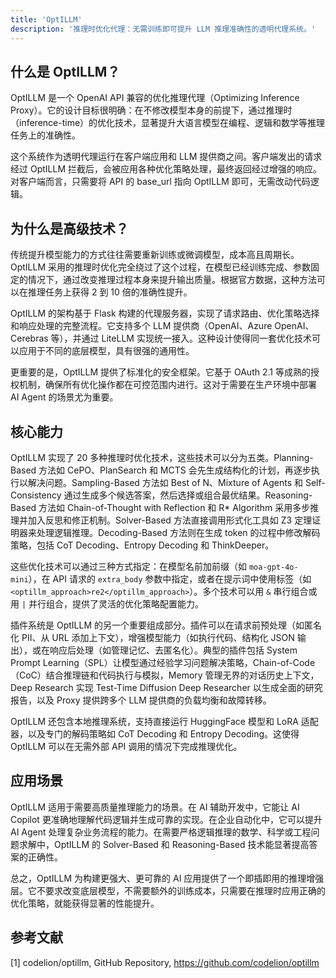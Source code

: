 ```yaml
---
title: 'OptILLM'
description: '推理时优化代理：无需训练即可提升 LLM 推理准确性的透明代理系统。'
---
```


## 什么是 OptILLM？

OptILLM 是一个 OpenAI API 兼容的优化推理代理（Optimizing Inference Proxy）。它的设计目标很明确：在不修改模型本身的前提下，通过推理时（inference-time）的优化技术，显著提升大语言模型在编程、逻辑和数学等推理任务上的准确性。

这个系统作为透明代理运行在客户端应用和 LLM 提供商之间。客户端发出的请求经过 OptILLM 拦截后，会被应用各种优化策略处理，最终返回经过增强的响应。对客户端而言，只需要将 API 的 base_url 指向 OptILLM 即可，无需改动代码逻辑。

## 为什么是高级技术？

传统提升模型能力的方式往往需要重新训练或微调模型，成本高且周期长。OptILLM 采用的推理时优化完全绕过了这个过程，在模型已经训练完成、参数固定的情况下，通过改变推理过程本身来提升输出质量。根据官方数据，这种方法可以在推理任务上获得 2 到 10 倍的准确性提升。

OptILLM 的架构基于 Flask 构建的代理服务器，实现了请求路由、优化策略选择和响应处理的完整流程。它支持多个 LLM 提供商（OpenAI、Azure OpenAI、Cerebras 等），并通过 LiteLLM 实现统一接入。这种设计使得同一套优化技术可以应用于不同的底层模型，具有很强的通用性。

更重要的是，OptILLM 提供了标准化的安全框架。它基于 OAuth 2.1 等成熟的授权机制，确保所有优化操作都在可控范围内进行。这对于需要在生产环境中部署 AI Agent 的场景尤为重要。

## 核心能力

OptILLM 实现了 20 多种推理时优化技术，这些技术可以分为五类。Planning-Based 方法如 CePO、PlanSearch 和 MCTS 会先生成结构化的计划，再逐步执行以解决问题。Sampling-Based 方法如 Best of N、Mixture of Agents 和 Self-Consistency 通过生成多个候选答案，然后选择或组合最优结果。Reasoning-Based 方法如 Chain-of-Thought with Reflection 和 R* Algorithm 采用多步推理并加入反思和修正机制。Solver-Based 方法直接调用形式化工具如 Z3 定理证明器来处理逻辑推理。Decoding-Based 方法则在生成 token 的过程中修改解码策略，包括 CoT Decoding、Entropy Decoding 和 ThinkDeeper。

这些优化技术可以通过三种方式指定：在模型名前加前缀（如 `moa-gpt-4o-mini`），在 API 请求的 `extra_body` 参数中指定，或者在提示词中使用标签（如 `<optillm_approach>re2</optillm_approach>`）。多个技术可以用 `&` 串行组合或用 `|` 并行组合，提供了灵活的优化策略配置能力。

插件系统是 OptILLM 的另一个重要组成部分。插件可以在请求前预处理（如匿名化 PII、从 URL 添加上下文），增强模型能力（如执行代码、结构化 JSON 输出），或在响应后处理（如管理记忆、去匿名化）。典型的插件包括 System Prompt Learning（SPL）让模型通过经验学习问题解决策略，Chain-of-Code（CoC）结合推理链和代码执行与模拟，Memory 管理无界的对话历史上下文，Deep Research 实现 Test-Time Diffusion Deep Researcher 以生成全面的研究报告，以及 Proxy 提供跨多个 LLM 提供商的负载均衡和故障转移。

OptILLM 还包含本地推理系统，支持直接运行 HuggingFace 模型和 LoRA 适配器，以及专门的解码策略如 CoT Decoding 和 Entropy Decoding。这使得 OptILLM 可以在无需外部 API 调用的情况下完成推理优化。

## 应用场景

OptILLM 适用于需要高质量推理能力的场景。在 AI 辅助开发中，它能让 AI Copilot 更准确地理解代码逻辑并生成可靠的实现。在企业自动化中，它可以提升 AI Agent 处理复杂业务流程的能力。在需要严格逻辑推理的数学、科学或工程问题求解中，OptILLM 的 Solver-Based 和 Reasoning-Based 技术能显著提高答案的正确性。

总之，OptILLM 为构建更强大、更可靠的 AI 应用提供了一个即插即用的推理增强层。它不要求改变底层模型，不需要额外的训练成本，只需要在推理时应用正确的优化策略，就能获得显著的性能提升。

## 参考文献

[1] codelion/optillm, GitHub Repository, https://github.com/codelion/optillm

